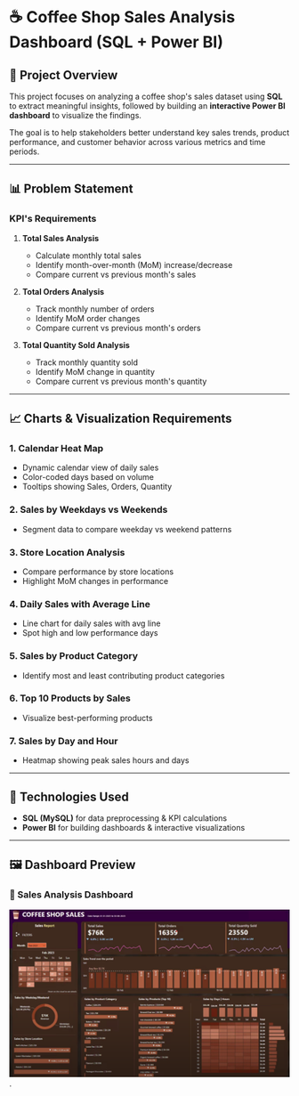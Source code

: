 # ☕ Coffee Shop Sales Analysis Dashboard (SQL + Power BI)

## 📌 Project Overview
This project focuses on analyzing a coffee shop's sales dataset using **SQL** to extract meaningful insights, followed by building an **interactive Power BI dashboard** to visualize the findings.

The goal is to help stakeholders better understand key sales trends, product performance, and customer behavior across various metrics and time periods.

---

## 📊 Problem Statement

### KPI's Requirements
1. **Total Sales Analysis**  
   - Calculate monthly total sales  
   - Identify month-over-month (MoM) increase/decrease  
   - Compare current vs previous month's sales

2. **Total Orders Analysis**  
   - Track monthly number of orders  
   - Identify MoM order changes  
   - Compare current vs previous month's orders

3. **Total Quantity Sold Analysis**  
   - Track monthly quantity sold  
   - Identify MoM change in quantity  
   - Compare current vs previous month's quantity

---

## 📈 Charts & Visualization Requirements

### 1. Calendar Heat Map
- Dynamic calendar view of daily sales
- Color-coded days based on volume
- Tooltips showing Sales, Orders, Quantity

### 2. Sales by Weekdays vs Weekends
- Segment data to compare weekday vs weekend patterns

### 3. Store Location Analysis
- Compare performance by store locations
- Highlight MoM changes in performance

### 4. Daily Sales with Average Line
- Line chart for daily sales with avg line
- Spot high and low performance days

### 5. Sales by Product Category
- Identify most and least contributing product categories

### 6. Top 10 Products by Sales
- Visualize best-performing products

### 7. Sales by Day and Hour
- Heatmap showing peak sales hours and days

---

## 🧮 Technologies Used
- **SQL (MySQL)** for data preprocessing & KPI calculations
- **Power BI** for building dashboards & interactive visualizations

---

## 🖼️ Dashboard Preview

### 🔹 Sales Analysis Dashboard  
![Sales Overview Dashboard](https://github.com/nikishita/Coffee-Shop-Sales-Analysis/blob/main/COFFEE%20SALES%20DASHBOARD.png).


